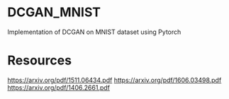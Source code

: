 # DCGAN_MNIST
Implementation of DCGAN on MNIST dataset using Pytorch

# Resources
https://arxiv.org/pdf/1511.06434.pdf
https://arxiv.org/pdf/1606.03498.pdf
https://arxiv.org/pdf/1406.2661.pdf
